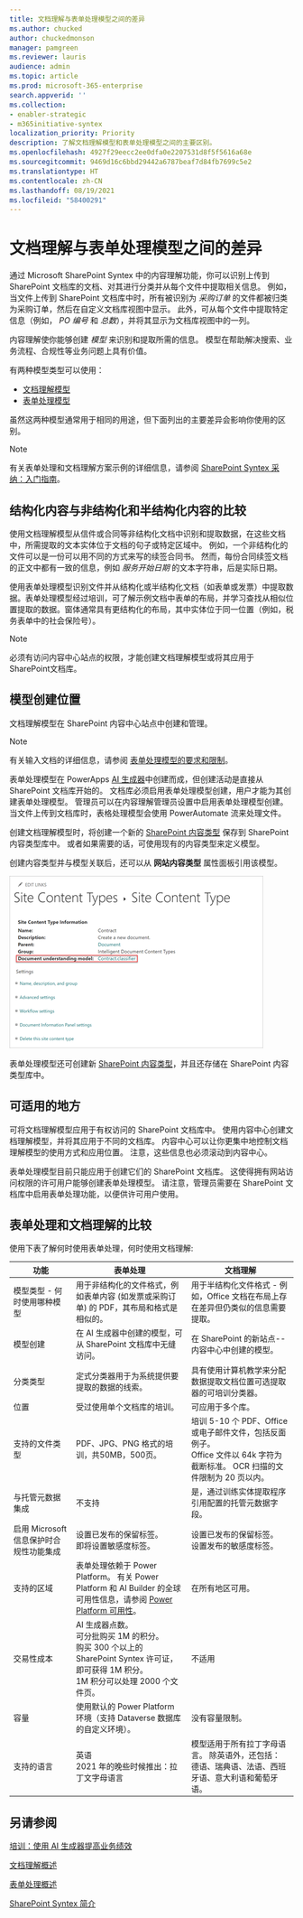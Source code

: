 ```yaml
---
title: 文档理解与表单处理模型之间的差异
ms.author: chucked
author: chuckedmonson
manager: pamgreen
ms.reviewer: lauris
audience: admin
ms.topic: article
ms.prod: microsoft-365-enterprise
search.appverid: ''
ms.collection:
- enabler-strategic
- m365initiative-syntex
localization_priority: Priority
description: 了解文档理解模型和表单处理模型之间的主要区别。
ms.openlocfilehash: 4927f29eecc2ee0dfa0e2207531d8f5f5616a68e
ms.sourcegitcommit: 9469d16c6bbd29442a6787beaf7d84fb7699c5e2
ms.translationtype: HT
ms.contentlocale: zh-CN
ms.lasthandoff: 08/19/2021
ms.locfileid: "58400291"
---
```

# <a name="difference-between-document-understanding-and-form-processing-models"></a>文档理解与表单处理模型之间的差异 

通过 Microsoft SharePoint Syntex 中的内容理解功能，你可以识别上传到 SharePoint 文档库的文档、对其进行分类并从每个文件中提取相关信息。  例如，当文件上传到 SharePoint 文档库中时，所有被识别为 *采购订单* 的文件都被归类为采购订单，然后在自定义文档库视图中显示。 此外，可从每个文件中提取特定信息（例如， *PO 编号* 和 *总数*），并将其显示为文档库视图中的一列。 

内容理解使你能够创建 *模型* 来识别和提取所需的信息。 模型在帮助解决搜索、业务流程、合规性等业务问题上具有价值。

有两种模型类型可以使用：

- [文档理解模型 ](document-understanding-overview.md)
- [表单处理模型](form-processing-overview.md)

虽然这两种模型通常用于相同的用途，但下面列出的主要差异会影响你使用的区别。

> [!NOTE]
> 有关表单处理和文档理解方案示例的详细信息，请参阅 [SharePoint Syntex 采纳：入门指南](./adoption-getstarted.md)。

## <a name="structured-versus-unstructured-and-semi-structured-content"></a>结构化内容与非结构化和半结构化内容的比较

使用文档理解模型从信件或合同等非结构化文档中识别和提取数据，在这些文档中，所需提取的文本实体位于文档的句子或特定区域中。 例如，一个非结构化的文件可以是一份可以用不同的方式来写的续签合同书。 然而，每份合同续签文档的正文中都有一致的信息，例如 *服务开始日期* 的文本字符串，后是实际日期。

使用表单处理模型识别文件并从结构化或半结构化文档（如表单或发票）中提取数据。表单处理模型经过培训，可了解示例文档中表单的布局，并学习查找从相似位置提取的数据。窗体通常具有更结构化的布局，其中实体位于同一位置（例如，税务表单中的社会保险号）。

> [!NOTE]
> 必须有访问内容中心站点的权限，才能创建文档理解模型或将其应用于SharePoint文档库。 

## <a name="where-models-are-created"></a>模型创建位置

文档理解模型在 SharePoint 内容中心站点中创建和管理。 

> [!NOTE]
> 有关输入文档的详细信息，请参阅 [表单处理模型的要求和限制](/ai-builder/form-processing-model-requirements)。 

表单处理模型在 PowerApps [AI 生成器](/ai-builder/overview)中创建而成，但创建活动是直接从 SharePoint 文档库开始的。 文档库必须启用表单处理模型创建，用户才能为其创建表单处理模型。 管理员可以在内容理解管理员设置中启用表单处理模型创建。 当文件上传到文档库时，表格处理模型会使用 PowerAutomate 流来处理文件。

创建文档理解模型时，将创建一个新的 [SharePoint 内容类型](https://support.microsoft.com/office/use-content-types-to-manage-content-consistently-on-a-site-48512bcb-6527-480b-b096-c03b7ec1d978) 保存到 SharePoint 内容类型库中。 或者如果需要的话，可使用现有的内容类型来定义模型。

创建内容类型并与模型关联后，还可以从 **网站内容类型** 属性面板引用该模型。

!["网站内容类型"面板的屏幕截图，其中显示了突出显示的文档理解模型。](../media/content-understanding/site-content-type-panel.png)

表单处理模型还可创建新 [SharePoint 内容类型](https://support.microsoft.com/office/use-content-types-to-manage-content-consistently-on-a-site-48512bcb-6527-480b-b096-c03b7ec1d978)，并且还存储在 SharePoint 内容类型库中。

## <a name="where-they-can-be-applied"></a>可适用的地方

可将文档理解模型应用于有权访问的 SharePoint 文档库中。 使用内容中心创建文档理解模型，并将其应用于不同的文档库。 内容中心可以让你更集中地控制文档理解模型的使用方式和应用位置。 注意，这些信息也必须滚动到内容中心。

表单处理模型目前只能应用于创建它们的 SharePoint 文档库。 这使得拥有网站访问权限的许可用户能够创建表单处理模型。 请注意，管理员需要在 SharePoint 文档库中启用表单处理功能，以便供许可用户使用。

## <a name="comparison-of-forms-processing-and-document-understanding"></a>表单处理和文档理解的比较

使用下表了解何时使用表单处理，何时使用文档理解:

| 功能 | 表单处理 | 文档理解 |
| ------- | ------- | ------- |
| 模型类型 - 何时使用哪种模型 | 用于非结构化的文件格式，例如表单内容 (如发票或采购订单) 的 PDF，其布局和格式是相似的。  | 用于半结构化文件格式 - 例如，Office 文档在布局上存在差异但仍类似的信息需要提取。 |
| 模型创建 | 在 AI 生成器中创建的模型，可从 SharePoint 文档库中无缝访问。| 在 SharePoint 的新站点--内容中心中创建的模型。 |
| 分类类型| 定式分类器用于为系统提供要提取的数据的线索。| 具有使用计算机教学来分配数据提取文档位置可选提取器的可培训分类器。|
| 位置 | 受过使用单个文档库的培训。| 可应用于多个库。|
| 支持的文件类型| PDF、JPG、PNG 格式的培训，共50MB，500页。| 培训 5-10 个 PDF、Office 或电子邮件文件，包括反面例子。<br>Office 文件以 64k 字符为截断标准。 OCR 扫描的文件限制为 20 页以内。|
| 与托管元数据集成 | 不支持 | 是，通过训练实体提取程序引用配置的托管元数据字段。|
| 启用 Microsoft 信息保护时合规性功能集成 | 设置已发布的保留标签。<br>即将设置敏感度标签。 | 设置已发布的保留标签。<br>设置发布的敏感度标签。 |
| 支持的区域| 表单处理依赖于 Power Platform。 有关 Power Platform 和 AI Builder 的全球可用性信息，请参阅 [Power Platform 可用性](https://dynamics.microsoft.com/geographic-availability/)。 | 在所有地区可用。|
| 交易性成本 | AI 生成器点数。<br>可分批购买 1M 的积分。<br>购买 300 个以上的 SharePoint Syntex 许可证，即可获得 1M 积分。<br>1M 积分可以处理 2000 个文件页。<br>| 不适用 |
| 容量 | 使用默认的 Power Platform 环境（支持 Dataverse 数据库的自定义环境）。 | 没有容量限制。|
| 支持的语言| 英语 <br>2021 年的晚些时候推出：拉丁文字母语言 | 模型适用于所有拉丁字母语言。 除英语外，还包括： 德语、瑞典语、法语、西班牙语、意大利语和葡萄牙语。|

## <a name="see-also"></a>另请参阅
[培训：使用 AI 生成器提高业务绩效](/learn/paths/improve-business-performance-ai-builder/?source=learn)



[文档理解概述](document-understanding-overview.md)

[表单处理概述](form-processing-overview.md)

[SharePoint Syntex 简介](index.md)